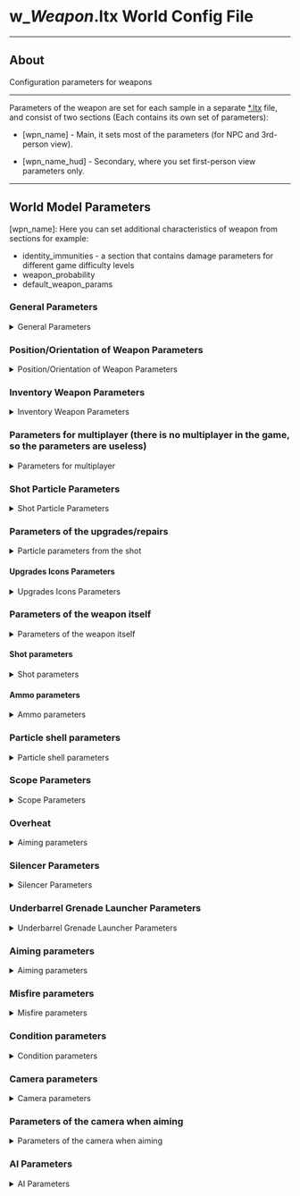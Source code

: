 # w_*Weapon*.ltx World Config File

___

## About

Configuration parameters for weapons

___

Parameters of the weapon are set for each sample in a separate [*.ltx](../../../main-folders-and-files/file-formats/conf-script/ltx.md) file, and consist of two sections (Each contains its own set of parameters):

- \[wpn_name] - Main, it sets most of the parameters (for NPC and 3rd-person view).

- \[wpn_name_hud] - Secondary, where you set first-person view parameters only.

___

## World Model Parameters

\[wpn_name]: Here you can set additional characteristics of weapon from sections for example:

- identity_immunities - a section that contains damage parameters for different game difficulty levels
- weapon_probability
- default_weapon_params

### General Parameters

<details>
    <summary>General Parameters</summary>

| Parameter Name | Parameter Description | Example Value | Value Data Type | Parameter Possible Values And Their Descriptions |
|---|---|---|:---:|---|
| GroupControlSection |  | spawn_group |  |  |
| $npc | use NPC of this weapon | on |  | true - 1 - on (Yes)<br> false - 0 - off (No) |
| $prefetch | Preload queue | 8 |  |  |
| $spawn | Weapon Directory in the Level Editor | "weapons\ak-74" | "weapons\ *wpn_name*" |  |
| scheduled | online/offline switch; Works only for "live" objects with AI | off |  | true - 1 - on (Yes)<br> false - 0 - off (No) |
| cform | Skeleton model | skeleton |  | skeleton <br>sphear box |
| parent_section |  | wpn_akm |  |  |
| class | Engine weapon class | WP_AK74 |  | WP_BINOC <br>WP_KNIFE <br>WP_BM16 <br>WP_GROZA <br>WP_SVD <br>WP_AK74 <br>WP_LR300 <br>WP_HPSA <br>WP_PM <br>WP_RG6 <br>WP_RPG7 <br>WP_SHOTG <br>WP_ASHTG <br>WP_MAGAZ <br>WP_SVU <br>WP_USP45 <br>WP_VAL <br>WP_VINT <br>WP_WALTH W_STMGUN |
| animation_slot | Animation slot number | 2 |  | 1 - pistol <br>2 - automatic rifle <br>3 - rifle, shotgun <br>4 - RPG <br>5 - knife <br>7 - bolt, grenade <br>8 - submachine gun with integrated underbarrel grenade launcher <br>9 - Shotgun <br>10 - Drum Gun <br>13 - binoculars |
| hand_dependence | determines whether the weapon will be taken with one or two hands | 1 |  | 0 - no hands <br>1 - one hand <br>2 - two hands |
| single_handed | held with one hand | 0 |  | true - 1 - on (Yes)<br> false - 0 - off (No) |
| default_to_ruck | whether the weapon will be moved to the backpack instead of the slot when picked up | false |  | true - 1 - on (Yes)<br> false - 0 - off (No) |
| sprint_allowed | this line means that you can run with the weapon | true |  | true - 1 - on (Yes)<br> false - 0 - off (No) |
| kind | The type of item to group into the appropriate section in the [Item Spawner](../../../modding-tools/in-game-editors/item-spawner.md) | w_rifle |  | w_rifle<br> w_misc<br> w_explosive<br> w_melee<br> w_pistol<br> w_smg<br> w_shotgun<br> w_sniper |
| cost | Base price | 28780 |  |  |
| hud | Section with parameters for [hud weapon](../../../terminology/models/object-hud.md) | wpn_akm_hud |  | Section name |
| visual | [World model](../../../terminology/models/object-world.md) | dynamics\weapons\wpn_akm\wpn_akm.ogf |  | Path to file |

</details>

### Position/Orientation of Weapon Parameters

<details>
    <summary>Position/Orientation of Weapon Parameters</summary>

| Parameter Name | Parameter Description | Example Value | Value Data Type | Parameter Possible Values And Their Descriptions |
|---|---|---|:---:|---|
| position | position of the weapon in the hands of the NPC and the headspace when viewed from the 3rd person | -0.026, -0.175, 0.0 | X - (`-`) left / (`+`) right<br> Y - (`+`) up / (`-`) down<br> Z - (`-`) forward / (`+`) backward |  |
| orientation | how the weapon is rotated in the hands of the NPC and headgear, in the 3rd person view | 0, 0, 0 | X - (`+`) left / (`-`) right<br> Y - (`+`) up / (`-`) down<br> Z - (`-`) roll to the right / (`+`) roll to the left |  |
| fire_point | coordinates of the fire particle from the shot, in the 3rd person view | 0, 0.218, 0.656 | X - (`-`) left / (`+`) right<br> Y - (`+`) up / (`-`) down<br> Z - (`-`) forward / (`+`) backward |  |
| fire_point2 | Coordinates of the fire particle from the shot, when viewed from the 3rd person from the holster | 0, 0.161, 0.583 | X - (`-`) left / (`+`) right<br> Y - (`+`) up / (`-`) down<br> Z - (`-`) forward / (`+`) backward |  |
| strap_bone0 | the name of the first NPC model bone where the weapon is located when hidden | bip01_spine2 | Bone Name |  |
| strap_bone1 | The name of the second NPC model bone that holds the weapon when hidden | bip01_spine1 | Bone Name |  |
| strap_position | the position of the weapon on the NPC's back, when viewed from the third person | -0.26, -0.11, 0.25 | X - (`-`) left / (`+`) right<br> Y - (`+`) up / (`-`) down<br> Z - (`-`) forward / (`+`) backward |  |
| strap_orientation | how the weapon is rotated on the NPC's back in 3rd person view | -15, -9, 110 | X - (`+`) left / (`-`) right<br> Y - (`+`) up / (`-`) down<br> Z - (`-`) roll to the right / (`+`) roll to the left |  |

</details>

### Inventory Weapon Parameters

<details>
    <summary>Inventory Weapon Parameters</summary>

| Parameter Name | Parameter Description | Example Value | Value Data Type | Parameter Possible Values And Their Descriptions |
|---|---|---|:---:|---|
| icons_texture | texture where the weapon icon will be taken from | ui\ui_icon_spas |  |  |
| inv_grid_height | icon height | 2 | number of 50x50 pixels cells |  |
| inv_grid_width | icon width | 5 | number of 50x50 pixels cells |  |
| inv_grid_x | the coordinate of the upper left corner of the icon on a 50x50 pixel grid on the X axis | 35 | number of cells indented to the right |  |
| inv_grid_y | The coordinate of the upper left corner of the icon on a 50x50 pixel grid on the Y axis | 0 | number of cells indenting downward |  |
| inv_name | The name in the inventory | st_wpn_akm | Section name, in [*.xml](../../../main-folders-and-files/file-formats/conf-script/xml.md) files included in the string_table section of `gamedata\configs\text\*localization*\st_items_weapons.xml` |  |
| inv_name_short | short name in the inventory | st_wpn_akm | Section name, in [*.xml](../../../main-folders-and-files/file-formats/conf-script/xml.md) files included in the string_table section of `gamedata\configs\text\*localization*\st_items_weapons.xml` |  |
| inv_weight | the inventory weight of the unloaded weapon | 3.3 | The number is given in kilograms |  |
| description | Description in inventory | st_wpn_akm_descr | Section name, in [*.xml](../../../main-folders-and-files/file-formats/conf-script/xml.md) files included in the string_table section of `gamedata\configs\text\*localization*\st_items_weapons.xml` | no_description |
| slot | Inventory slot number | 2 | 0 - knives<br>1 - pistols<br>2 - shotguns, machine guns, rifles, grenade launchers<br>3 - grenades (may be crashing)<br>4 - binoculars<br>5 - bolts (may be crashing)<br>6 - outfits (may be crashing) |  |
| highlight_equipped |  |  | true - 1 - on (Yes)<br> false - 0 - off (No) |  |

</details>

### Parameters for multiplayer (there is no multiplayer in the game, so the parameters are useless)

<details>
    <summary>Parameters for multiplayer</summary>

| Parameter Name | Parameter Description | Example Value | Value Data Type | Parameter Possible Values And Their Descriptions |
|---|---|---|:---:|---|
| weapon_class | is used exclusively for the purchase menu in multiplayer | shotgun<br> assault_rifle<br> sniper_rifle<br> heavy_weapon |  |  |
| startup_ammo | startup amount of ammo in multiplayer | The number of rounds of ammunition is indicated |  |  |
| kill_msg_x | the coordinate of the upper left corner of the kill icon on the X axis |  |  |  |
| kill_msg_y | top-left corner coordinate of the kill icon on the Y axis |  |  |  |
| kill_msg_width | kill icon width | Specified in pixels |  |  |
| kill_msg_height | kill icon height | Specified in pixels |  |  |

</details>

### Shot Particle Parameters

<details>
    <summary>Shot Particle Parameters</summary>

| Parameter Name | Parameter Description | Example Value | Value Data Type | Parameter Possible Values And Their Descriptions |
|---|---|---|:---:|---|
| flame_particles | Gunshot fire particle | weapons\generic_weapon05 | Specifies the path to the file |  |
| smoke_particles | shot smoke particle | weapons\generic_shoot_00 | Specifies the path to the file |  |
| light_disabled | flash off when shot | false | true - 1 - on (Yes)<br> false - 0 - off (No) |  |
| light_color | Parameters for changing the color of the shot fire particle | 0.6, 0.5, 0.3 | RGB Color |  |
| light_range | the radius of the fire partition from the shot | 5 |  |  |
| light_time | time of light playback when shot | 0.2 |  |  |
| light_var_color | Parameter of variation of the color of the fire particle from the shot | 0.05 | RGB Color |  |
| light_var_range | varies the radius of the fire particle from the shot | 0.5 | Value 60.0 = 10 seconds |  |

</details>

### Parameters of the upgrades/repairs

<details>
    <summary>Particle parameters from the shot</summary>

| Parameter Name | Parameter Description | Example Value | Value Data Type | Parameter Possible Values And Their Descriptions |
|---|---|---|:---:|---|
| upgrades |  | up_gr_firstab_akm, up_gr_seconab_akm, up_gr_thirdab_akm, up_gr_fourtab_akm, up_gr_fifthab_akm, up_gr_fifthcd_akm |  |  |
| installed_upgrades | installed upgrades |  |  |  |
| upgrade_scheme | upgrade_scheme | upgrade_scheme_ak74 |  |  |
| repair_type | item type for repair tools | rifle_7 | pistol<br> shotgun<br> rifle_5<br> rifle_7 |  |

</details>

#### Upgrades Icons Parameters

<details>
    <summary>Upgrades Icons Parameters</summary>

| Parameter Name | Parameter Description | Example Value | Value Data Type | Parameter Possible Values And Their Descriptions |
|---|---|---|:---:|---|
| upgr_icon_x | X coordinate of the upper left corner of the weapon icon in the upgrade window | 300 | Specified in pixels |  |
| upgr_icon_y | Y coordinate of the upper left corner of the weapon icon in the upgrade window | 0 | Specified in pixels |  |
| upgr_icon_width | icon width in the upgrade window | 300 | Specified in pixels |  |
| upgr_icon_height | icon height in the upgrade window | 100 | Specified in pixels |  |

</details>

### Parameters of the weapon itself

<details>
    <summary>Parameters of the weapon itself</summary>

| Parameter Name | Parameter Description | Example Value | Value Data Type | Parameter Possible Values And Their Descriptions |
|---|---|---|:---:|---|
| fire_modes | Firing mode | 1, -1 | -1 - automatic<br> 1 - single<br> 2 - two-shot<br> 3 - three-shot |  |
| wallmark_section | section of wallmarks that appear on the ground/geometry |  | Section name (by default it is in the system.ltx file) |  |
| wm_size | texture size of the mark left on the ground after the explosion |  | The bigger the number, the bigger the mark |  |
| allow_inertion | allow_inertion |  | true - 1 - on (Yes)<br> false - 0 - off (No) |  |
| ph_mass | Weight of the unloaded weapon for the physical engine | 4 | Kilograms |  |

</details>

#### Shot parameters

<details>
    <summary>Shot parameters</summary>

| Parameter Name | Parameter Description | Example Value | Value Data Type | Parameter Possible Values And Their Descriptions |
|---|---|---|:---:|---|
| hit_impulse | The force that the flying bullet transmits to the victim affects the ragdoll-body behavior | 34 | The more, the farther the body will fly away |  |
| hit_power | damage dealt | 0.58, 0.58, 0.58, 0.58 | Specifies a value for the level of difficulty in descending order, i.e. from master to beginner |  |
| hit_type | Type of damage inflicted; used to calculate damage; armor suits (and others) are set to be immune to each type of damage separately | fire_wound | fire_wound - fire damage<br> wound - stabbing<br> wound_2 - cutting<br> explosion - shrapnel damage |  |
| fire_distance | effective range of the shot after which the bullet disappears | 900 | Specified in meters |  |
| bullet_speed | initial bullet speed | 715 | Specified in meters per second |  |
| rpm | Shooting speed | 600 | Specifies the number of shots per minute |  |
| rpm_mode_2 |  |  |  |  |
| rpm_anim_fix | New shot animation behavior | true | true - 1 - on (Yes)<br> false - 0 - off (No) |  |
| rpm_empty_click | Misfire/empty magazine sound frequency | 200 |  |  |
| fire_dispersion_base | The dispersion (angle of the bullets) introduced by the weapon; affects accuracy; added to the disp_base in actor.ltx | 0.45 | Specified in degrees |  |
| PDM_disp_accel_factor | Multiplier by which fire_dispersion_base is multiplied when the protagonist runs | 2.5 | Specified in numbers |  |
| PDM_disp_base | Multiplier by which fire_dispersion_base is multiplied when the protagonist is standing at full height | 1.15 | Specified in numbers |  |
| PDM_disp_crouch | Multiplier by which fire_dispersion_base is multiplied when the protagonist goes crouched | 1.0 | Specified in numbers |  |
| PDM_disp_crouch_no_acc | Multiplier by which fire_dispersion_base is multiplied when the protagonist stands still while ducking | 1.0 | Specified in numbers |  |
| PDM_disp_vel_factor | Multiplier by which fire_dispersion_base is multiplied when the protagonist spins a weapon or runs | 2.5 | Specified in numbers |  |

</details>

#### Ammo parameters

<details>
    <summary>Ammo parameters</summary>

| Parameter Name | Parameter Description | Example Value | Value Data Type | Parameter Possible Values And Their Descriptions |
|---|---|---|:---:|---|
| ammo_class | ammo type for this weapon | ammo_7.62x39_fmj, ammo_7.62x39_fmj_bad, ammo_7.62x39_fmj_verybad, ammo_7.62x39_ap, ammo_7.62x39_ap_bad, ammo_7.62x39_ap_verybad | The names of the ammunition sections are indicated, separated by commas |  |
| ammo_elapsed | magazine capacity at the moment of spawning | 30 | indicate the value equal to ammo_mag_size |  |
| ammo_mag_size | ammunition capacity | 30 | The number of bullets is indicated |  |

</details>

### Particle shell parameters

<details>
    <summary>Particle shell parameters</summary>

| Parameter Name | Parameter Description | Example Value | Value Data Type | Parameter Possible Values And Their Descriptions |
|---|---|---|:---:|---|
| shell_point | coordinates of the shell partylock, when viewed from the 3rd person | 0, 0.216, 0.174 | x - left/+right, y + up/down, z - forward/+backward |  |
| shell_dir | how the shell particle is rotated when viewed from the 3rd person | 0, 0, 0.4 | x - left/+right, y + up/down, z - forward/+backward |  |
| shell_particles | shell particle | weapons\762x39 | Particles file path relative to particles.xr |  |

</details>

### Scope Parameters

<details>
    <summary>Scope Parameters</summary>

| Parameter Name | Parameter Description | Example Value | Value Data Type | Parameter Possible Values And Their Descriptions |
|---|---|---|:---:|---|
| scopes | Name of the gun sight section | 1p29, kobra, ps01 | Sections to models with these sights are indicated |  |
| scope_status | Scope status | 0 | 0 - not available<br> 1 - built-in<br> 2 - removable |  |
| scope_zoom_factor | scope magnification | 0 | For the sight specified in the parameter scopes, the value can already be more |  |
| scope_nightvision |  |  |  |  |
| scope_dynamic_zoom |  |  |  |  |
| scope_alive_detector |  |  |  |  |
| scope_texture |  |  |  |  |
| scope_texture_alt |  |  |  |  |

</details>

### Overheat

<details>
    <summary>Aiming parameters</summary>

| Parameter Name | Parameter Description | Example Value | Value Data Type | Parameter Possible Values And Their Descriptions |
|---|---|---|:---:|---|
| overheat_time_quant |  |  |  |  |
| overheat_decr_quant |  |  |  |  |
| overheat_threshold |  |  |  |  |
| overheat_particles |  |  |  |  |

| lock_enter |  |  |  |  |
| lock_exit |  |  |  |  |

</details>

### Silencer Parameters

<details>
    <summary>Silencer Parameters</summary>

| Parameter Name | Parameter Description | Example Value | Value Data Type | Parameter Possible Values And Their Descriptions |
|---|---|---|:---:|---|
| silencer_name | Name of the silencer section of the gun | wpn_sil_pbs1 |  |  |
| silencer_status | silencer status | 2 | 0 - not available<br> 1 - built-in<br> 2 - removable |  |
| silencer_light_color | Parameters for changing the color of the particle of the smoke from the shot from the weapon with silencer | 0.6, 0.5, 0.3 |  |  |
| silencer_light_range | the radius of the particle of the haze when firing | 0.01 |  |  |
| silencer_light_time | light time | 0.2 |  |  |
| silencer_light_var_color | Parameter for varying the color of the particle of smoke from a shot from a weapon with silencer | 0.05 |  |  |
| silencer_light_var_range | variation of the radius of the particle of the smoke from the shot from the weapon with silencer | 0.5 |  |  |
| silencer_smoke_particles | particle smoke effect for a shot with silencer | weapons\generic_shoot_00 | Particles file path relative to particles.xr |  |
| silencer_x | the coordinates of the silencer icon superimposed on top of the weapon icon on the X coordinate | 235 | Specified in numbers |  |
| silencer_y | the coordinates of the silencer icon superimposed over the weapon icon in Y coordinate | 10 | Specified in numbers |  |

</details>

### Underbarrel Grenade Launcher Parameters

<details>
    <summary>Underbarrel Grenade Launcher Parameters</summary>

| Parameter Name | Parameter Description | Example Value | Value Data Type | Parameter Possible Values And Their Descriptions |
|---|---|---|:---:|---|
| grenade_class | type of underbarrel grenades | ammo_vog-25, ammo_vog-25_bad, ammo_vog-25_verybad |  |  |
| grenade_launcher_name | name of the section of the underbarrel grenade launcher | wpn_addon_grenade_launcher |  |  |
| grenade_launcher_status | the status of the underbarrel grenade launcher | 0 | 0 - not available<br> 1 - built-in<br> 2 - removable |  |
| launch_speed | launch speed of the underbarrel grenade launcher | 0 |  |  |
| grenade_flame_particles | particle of the fire from the underbarrel grenade launcher | weapons\generic_weapon01 | Particles file path relative to particles.xr |  |
| grenade_launcher_x | grenade launcher icon coordinates superimposed over the weapon icon on the X coordinate | 127 | Specified in numbers |  |
| grenade_launcher_y | grenade_launcher icon coordinates superimposed over the weapon icon on the Y coordinate | 18 | Specified in numbers |  |
| gl_zoom_factor |  |  |  |  |

</details>

### Aiming parameters

<details>
    <summary>Aiming parameters</summary>

| Parameter Name | Parameter Description | Example Value | Value Data Type | Parameter Possible Values And Their Descriptions |
|---|---|---|:---:|---|
| use_aim_bullet | A game mechanic in which the first bullet fired after drawing and aiming the weapon does more damage to certain limbs | false | true (Yes) - false (No) | Значения умножения урона для конечностей можно найти в файле |
| time_to_aim | Time during which the use_aim_bullet parameter can be activated when aiming and drawing a weapon | 0.0 | Specified in seconds |  |
| zoom_dof |  | 0.5, 1.0, 180 |  |  |
| zoom_enabled | the ability to aim | true | true (Yes) - false (No) |  |
| zoom_rotate_time | the speed at which the weapon goes to the "aiming" state, in seconds | 0.25 | Specified in seconds |  |
| reload_dof |  | 0.0, 0.5, 5, 2 |  |  |
| control_inertion_factor | Usability; aka inertia; affects how easily the weapon can be controlled with the mouse | 1.0f |  |  |
| crosshair_inertion |  | 5.8 |  |  |

</details>

### Misfire parameters

<details>
    <summary>Misfire parameters</summary>

| Parameter Name | Parameter Description | Example Value | Value Data Type | Parameter Possible Values And Their Descriptions |
|---|---|---|:---:|---|
| misfire_probability | misfire_probability | maximum wear probability | 0.005 | 0 - never jams<br> 1 - always jams |
| misfire_start_condition | the wear at which there is a chance of misfire | 0.7 |  |  |
| misfire_start_prob | misfire chance of misfire when wear is greater than misfireStartCondition | 0.007 |  |  |
| misfire_end_condition | the chance of misfire when worn out is greater than misfireEndCondition | 0.05 |  |  |
| misfire_end_prob | wear rate at which the chance of misfire becomes constant | 0.11 |  |  |

</details>

### Condition parameters

<details>
    <summary>Condition parameters</summary>

| Parameter Name | Parameter Description | Example Value | Value Data Type | Parameter Possible Values And Their Descriptions |
|---|---|---|:---:|---|
| condition_queue_shot_dec | condition_shot_dec | 0.0008 |  |  |
| condition_shot_dec | increase wear on each shot | 0.0008 | 0 - no wear<br> 1 - maximum wear |  |
| fire_dispersion_condition_factor | the effect of wear on the variance of the weapon as a percentage | 0.001 |  |  |

</details>

### Сamera parameters

<details>
    <summary>Сamera parameters</summary>

| Parameter Name | Parameter Description | Example Value | Value Data Type | Parameter Possible Values And Their Descriptions |
|---|---|---|:---:|---|
| cam_return | Whether to return the camera to its original position | 0 |  |  |
| cam_relax_speed | camera return speed | 10 |  |  |
| cam_dispersion | angle increase with each shot | 0.762 |  |  |
| cam_dispersion_frac | barrel will rise by cam_dispersion*cam_dispersion_frac +- cam_dispersion*(1-cam_dispersion_frac) | 1.0 |  |  |
| cam_dispersion_inc | increase cam_dispersion with each shot | 0.0725 |  |  |
| cam_max_angle | maximum vertical recoil angle | 50.0 |  |  |
| cam_max_angle_horz | maximum horizontal recoil angle | 50.0 |  |  |
| cam_step_angle_horz | barrel shift horizontally during firing | 1.38 |  |  |

</details>

### Parameters of the camera when aiming

<details>
    <summary>Parameters of the camera when aiming</summary>

| Parameter Name | Parameter Description | Example Value | Value Data Type | Parameter Possible Values And Their Descriptions |
|---|---|---|:---:|---|
| zoom_cam_relax_speed | similar to the return speed of the camera in the aiming mode | 10 |  |  |
| zoom_cam_dispersion | Similar to cam_dispersion in the aiming mode | 0.732 |  |  |
| zoom_cam_dispersion_frac | Similar to cam_dispersion_frac in aiming mode | 0.7 |  |  |
| zoom_cam_dispersion_inc | Similar to cam_dispersion_inc in aiming mode | 0.0625 |  |  |
| zoom_cam_max_angle | Similar to cam_max_angle in aiming mode | 50.0 |  |  |
| zoom_cam_max_angle_horz | Similar to cam_max_angle_horz in aiming mode | 50.0 |  |  |
| zoom_cam_step_angle_horz | Similar to cam_step_angle_horz in aiming mode | 1.28 |  |  |

</details>

### AI Parameters

<details>
    <summary>AI Parameters</summary>

| Parameter Name | Parameter Description | Example Value | Value Data Type | Parameter Possible Values And Their Descriptions |
|---|---|---|:---:|---|
| ef_main_weapon_type | NPC weapon type | 2 | 0 - pistol<br> 1 -shotgun<br> 2 - assault rifle<br> 3 - rifle<br> 4 - grenade launcher<br> |  |
| ef_weapon_type | NPC fire mode | 8 | 5 - fire single shots<br> 6 - fire in bursts<br> 7 - aim and fire single shots<br> 8 - aim and fire (sniper)<br> 9 - grenade launcher |  |
| cam_relax_speed_ai |  | 360 |  |  |
| zoom_cam_relax_speed_ai |  | 360 |  |  |
| holder_fov_modifier | NPC angle of view multiplier (eye_fov) with this weapon | 1.0 | Specified in numbers |  |
| holder_range_modifier | NPC range multiplier (eye_range) with this weapon | 1.0 | Specified in numbers |  |
| min_radius |  |  |  |  |
| max_radius |  |  |  |  |

</details>
